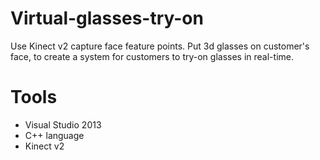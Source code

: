 # Virtual-glasses-try-on
Use Kinect v2 capture face feature points. Put 3d glasses on customer's face, to create a system for customers to try-on glasses in real-time.

# Tools
* Visual Studio 2013
* C++ language
* Kinect v2
